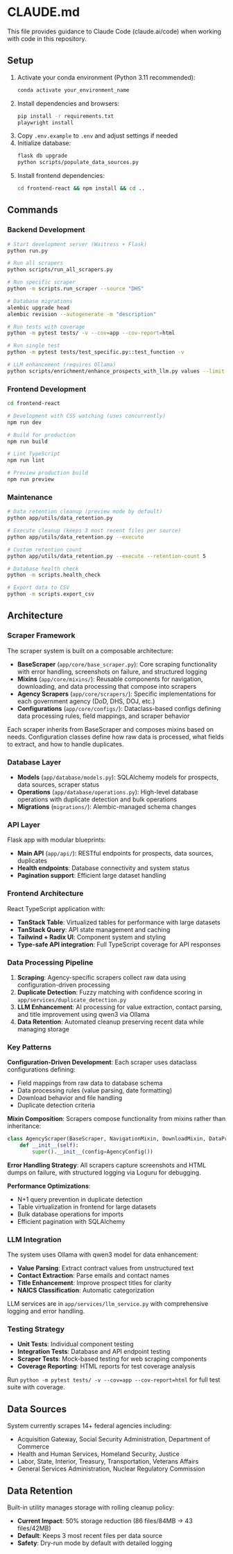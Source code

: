 # CLAUDE.md

This file provides guidance to Claude Code (claude.ai/code) when working with code in this repository.

## Setup

1. Activate your conda environment (Python 3.11 recommended):
   ```bash
   conda activate your_environment_name
   ```
2. Install dependencies and browsers:
   ```bash
   pip install -r requirements.txt
   playwright install
   ```
3. Copy `.env.example` to `.env` and adjust settings if needed
4. Initialize database:
   ```bash
   flask db upgrade
   python scripts/populate_data_sources.py
   ```
5. Install frontend dependencies:
   ```bash
   cd frontend-react && npm install && cd ..
   ```

## Commands

### Backend Development
```bash
# Start development server (Waitress + Flask)
python run.py

# Run all scrapers
python scripts/run_all_scrapers.py

# Run specific scraper
python -m scripts.run_scraper --source "DHS"

# Database migrations
alembic upgrade head
alembic revision --autogenerate -m "description"

# Run tests with coverage
python -m pytest tests/ -v --cov=app --cov-report=html

# Run single test
python -m pytest tests/test_specific.py::test_function -v

# LLM enhancement (requires Ollama)
python scripts/enrichment/enhance_prospects_with_llm.py values --limit 100
```

### Frontend Development
```bash
cd frontend-react

# Development with CSS watching (uses concurrently)
npm run dev

# Build for production
npm run build

# Lint TypeScript
npm run lint

# Preview production build
npm run preview
```

### Maintenance
```bash
# Data retention cleanup (preview mode by default)
python app/utils/data_retention.py

# Execute cleanup (keeps 3 most recent files per source)
python app/utils/data_retention.py --execute

# Custom retention count
python app/utils/data_retention.py --execute --retention-count 5

# Database health check
python -m scripts.health_check

# Export data to CSV
python -m scripts.export_csv
```

## Architecture

### Scraper Framework
The scraper system is built on a composable architecture:

- **BaseScraper** (`app/core/base_scraper.py`): Core scraping functionality with error handling, screenshots on failure, and structured logging
- **Mixins** (`app/core/mixins/`): Reusable components for navigation, downloading, and data processing that compose into scrapers
- **Agency Scrapers** (`app/core/scrapers/`): Specific implementations for each government agency (DoD, DHS, DOJ, etc.)
- **Configurations** (`app/core/configs/`): Dataclass-based configs defining data processing rules, field mappings, and scraper behavior

Each scraper inherits from BaseScraper and composes mixins based on needs. Configuration classes define how raw data is processed, what fields to extract, and how to handle duplicates.

### Database Layer
- **Models** (`app/database/models.py`): SQLAlchemy models for prospects, data sources, scraper status
- **Operations** (`app/database/operations.py`): High-level database operations with duplicate detection and bulk operations
- **Migrations** (`migrations/`): Alembic-managed schema changes

### API Layer
Flask app with modular blueprints:
- **Main API** (`app/api/`): RESTful endpoints for prospects, data sources, duplicates
- **Health endpoints**: Database connectivity and system status
- **Pagination support**: Efficient large dataset handling

### Frontend Architecture
React TypeScript application with:
- **TanStack Table**: Virtualized tables for performance with large datasets
- **TanStack Query**: API state management and caching
- **Tailwind + Radix UI**: Component system and styling
- **Type-safe API integration**: Full TypeScript coverage for API responses

### Data Processing Pipeline
1. **Scraping**: Agency-specific scrapers collect raw data using configuration-driven processing
2. **Duplicate Detection**: Fuzzy matching with confidence scoring in `app/services/duplicate_detection.py`
3. **LLM Enhancement**: AI processing for value extraction, contact parsing, and title improvement using qwen3 via Ollama
4. **Data Retention**: Automated cleanup preserving recent data while managing storage

### Key Patterns

**Configuration-Driven Development**: Each scraper uses dataclass configurations defining:
- Field mappings from raw data to database schema
- Data processing rules (value parsing, date formatting)
- Download behavior and file handling
- Duplicate detection criteria

**Mixin Composition**: Scrapers compose functionality from mixins rather than inheritance:
```python
class AgencyScraper(BaseScraper, NavigationMixin, DownloadMixin, DataProcessingMixin):
    def __init__(self):
        super().__init__(config=AgencyConfig())
```

**Error Handling Strategy**: All scrapers capture screenshots and HTML dumps on failure, with structured logging via Loguru for debugging.

**Performance Optimizations**:
- N+1 query prevention in duplicate detection
- Table virtualization in frontend for large datasets  
- Bulk database operations for imports
- Efficient pagination with SQLAlchemy

### LLM Integration
The system uses Ollama with qwen3 model for data enhancement:
- **Value Parsing**: Extract contract values from unstructured text
- **Contact Extraction**: Parse emails and contact names
- **Title Enhancement**: Improve prospect titles for clarity
- **NAICS Classification**: Automatic categorization

LLM services are in `app/services/llm_service.py` with comprehensive logging and error handling.

### Testing Strategy
- **Unit Tests**: Individual component testing
- **Integration Tests**: Database and API endpoint testing
- **Scraper Tests**: Mock-based testing for web scraping components
- **Coverage Reporting**: HTML reports for test coverage analysis

Run `python -m pytest tests/ -v --cov=app --cov-report=html` for full test suite with coverage.

## Data Sources

System currently scrapes 14+ federal agencies including:

- Acquisition Gateway, Social Security Administration, Department of Commerce
- Health and Human Services, Homeland Security, Justice
- Labor, State, Interior, Treasury, Transportation, Veterans Affairs
- General Services Administration, Nuclear Regulatory Commission

## Data Retention

Built-in utility manages storage with rolling cleanup policy:

- **Current Impact**: 50% storage reduction (86 files/84MB → 43 files/42MB)
- **Default**: Keeps 3 most recent files per data source
- **Safety**: Dry-run mode by default with detailed logging